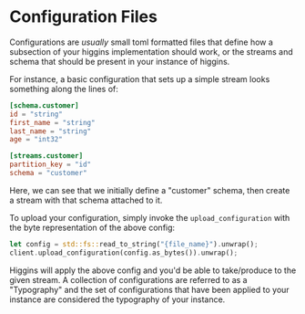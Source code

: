 # Configuration Files

Configurations are *usually* small toml formatted files that define how a subsection of your higgins implementation should work, or the streams and schema that should be present in your instance of higgins.

For instance, a basic configuration that sets up a simple stream looks something along the lines of:

```toml
[schema.customer]
id = "string"
first_name = "string"
last_name = "string"
age = "int32"

[streams.customer]
partition_key = "id"
schema = "customer"
```

Here, we can see that we initially define a "customer" schema, then create a stream with that schema attached to it.

To upload your configuration, simply invoke the `upload_configuration` with the byte representation of the above config:

```rust
let config = std::fs::read_to_string("{file_name}").unwrap();
client.upload_configuration(config.as_bytes()).unwrap();
```

Higgins will apply the above config and you'd be able to take/produce to the given stream. A collection of configurations are referred to as a "Typography" and the set of configurations that have been applied to your instance are considered the typography of your instance.
